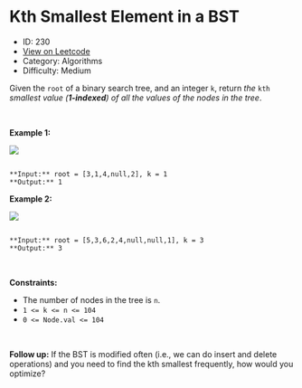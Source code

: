 # Kth Smallest Element in a BST
* ID: 230
* [View on Leetcode](https://leetcode.com/problems/kth-smallest-element-in-a-bst)
* Category: Algorithms
* Difficulty: Medium

Given the `root` of a binary search tree, and an integer `k`, return *the* `kth` *smallest value (**1-indexed**) of all the values of the nodes in the tree*.


 


**Example 1:**


![](https://assets.leetcode.com/uploads/2021/01/28/kthtree1.jpg)

```

**Input:** root = [3,1,4,null,2], k = 1
**Output:** 1

```

**Example 2:**


![](https://assets.leetcode.com/uploads/2021/01/28/kthtree2.jpg)

```

**Input:** root = [5,3,6,2,4,null,null,1], k = 3
**Output:** 3

```

 


**Constraints:**


* The number of nodes in the tree is `n`.
* `1 <= k <= n <= 104`
* `0 <= Node.val <= 104`


 


**Follow up:** If the BST is modified often (i.e., we can do insert and delete operations) and you need to find the kth smallest frequently, how would you optimize?


